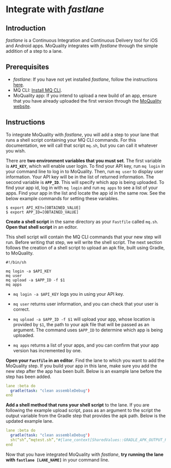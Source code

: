 # Integrate with *fastlane*

## Introduction

_fastlane_ is a Continuous Integration and Continuous Delivery tool for iOS and Android apps. MoQuality integrates with _fastlane_ through the simple addition of a step to a lane.

## Prerequisites

* _fastlane_: If you have not yet installed _fastlane_, follow the instructions [here](https://docs.fastlane.tools/).
* MQ CLI: [Install MQ CLI](mq-cli.md#installation).
* MoQuality app: If you intend to upload a new build of an app, ensure that you have already uploaded the first version through the [MoQuality website](https://app.moquality.com/).

## Instructions

To integrate MoQuality with _fastlane_, you will add a step to your lane that runs a shell script containing your MQ CLI commands. For this documentation, we will call that script `mq.sh`, but you can call it whatever you wish.

There are **two environment variables that you must set**. The first variable is **`API_KEY`**, which will enable user login. To find your API key, run `mq login` in your command line to log in to MoQuality. Then, run `mq user` to display user information. Your API key will be in the list of returned information. The second variable is **`APP_ID`**. This will specify which app is being uploaded. To find your app id, log in with `mq login` and run `mq apps` to see a list of your apps. Find your app in the list and locate the app id in the same row. See the below example commands for setting these variables.

```shell
$ export API_KEY=[OBTAINED_VALUE]
$ export APP_ID=[OBTAINED_VALUE]
```

**Create a shell script** in the same directory as your `Fastfile` called `mq.sh`. **Open that shell script** in an editor.

This shell script will contain the MQ CLI commands that your new step will run. Before writing that step, we will write the shell script. The next section follows the creation of a shell script to upload an apk file, built using Gradle, to MoQuality.

```shell
#!/bin/sh

mq login -a $API_KEY
mq user
mq upload -a $APP_ID -f $1
mq apps
```

* `mq login -a $API_KEY` logs you in using your API key.

* `mq user` returns user information, and you can check that your user is correct.

* `mq upload -a $APP_ID -f $1` will upload your app, whose location is provided by `$1`, the path to your apk file that will be passed as an argument. The command uses `$APP_ID` to determine which app is being uploaded.

* `mq apps` returns a list of your apps, and you can confirm that your app version has incremented by one.

**Open your `Fastfile` in an editor**. Find the lane to which you want to add the MoQuality step. If you build your app in this lane, make sure you add the new step after the app has been built. Below is an example lane before the step has been added.

```YAML
lane :beta do
  gradle(task: "clean assembleDebug")
end
```

**Add a shell method that runs your shell script** to the lane. If you are following the example upload script, pass as an argument to the script the output variable from the Gradle step that provides the apk path. Below is the updated example lane.

```YAML
lane :beta do
  gradle(task: "clean assembleDebug")
  sh(“sh”,”mqtest.sh”,"#{lane_context[SharedValues::GRADLE_APK_OUTPUT_PATH]}")
end
```

Now that you have integrated MoQuality with _fastlane_, **try running the lane with `fastlane [LANE_NAME]`** in your command line.
